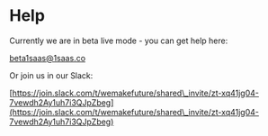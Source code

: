 # Help

Currently we are in beta live mode - you can get help here:

[beta1saas@1saas.co](mailto:beta1saas@1saas.co)

Or join us in our Slack:&#x20;

[https://join.slack.com/t/wemakefuture/shared\_invite/zt-xq41jg04-7vewdh2Ay1uh7i3QJpZbeg](https://join.slack.com/t/wemakefuture/shared\_invite/zt-xq41jg04-7vewdh2Ay1uh7i3QJpZbeg)
